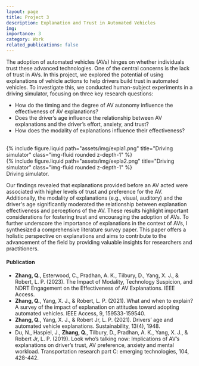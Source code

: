 ```yaml
---
layout: page
title: Project 3
description: Explanation and Trust in Automated Vehicles
img: 
importance: 3
category: Work
related_publications: false
---
```


The adoption of automated vehicles (AVs) hinges on whether individuals trust these advanced technologies. One of the central concerns is the lack of trust in AVs. In this project, we explored the potential of using explanations of vehicle actions to help drivers build trust in automated vehicles. To investigate this, we conducted human-subject experiments in a driving simulator, focusing on three key research questions:
- How do the timing and the degree of AV autonomy influence the effectiveness of AV explanations?
- Does the driver’s age influence the relationship between AV explanations and the driver’s effort, anxiety, and trust?
- How does the modality of explanations influence their effectiveness?
<br />

<div class="row justify-content-sm-center">
    <div class="col-sm-6 mt-3 mt-md-0">
        {% include figure.liquid path="assets/img/expla1.png" title="Driving simulator" class="img-fluid rounded z-depth-1" %}
    </div>
    <div class="col-sm-6 mt-5 mt-md-0">
        {% include figure.liquid path="assets/img/expla2.png" title="Driving simulator" class="img-fluid rounded z-depth-1" %}
    </div>
</div>
<div class="caption">
    Driving simulator.
</div>

Our findings revealed that explanations provided before an AV acted were associated with higher levels of trust and preference for the AV. Additionally, the modality of explanations (e.g., visual, auditory) and the driver's age significantly moderated the relationship between explanation effectiveness and perceptions of the AV. These results highlight important considerations for fostering trust and encouraging the adoption of AVs. To further underscore the importance of explanations in the context of AVs, I synthesized a comprehensive literature survey paper. This paper offers a holistic perspective on explanations and aims to contribute to the advancement of the field by providing valuable insights for researchers and practitioners.

#### Publication 
- **Zhang, Q.**, Esterwood, C., Pradhan, A. K., Tilbury, D., Yang, X. J., & Robert, L. P. (2023). The Impact of Modality, Technology Suspicion, and NDRT Engagement on the Effectiveness of AV Explanations. IEEE Access.
- **Zhang, Q.**, Yang, X. J., & Robert, L. P. (2021). What and when to explain? A survey of the impact of explanation on attitudes toward adopting automated vehicles. IEEE Access, 9, 159533-159540.
- **Zhang, Q.**, Yang, X. J., & Robert Jr, L. P. (2021). Drivers’ age and automated vehicle explanations. Sustainability, 13(4), 1948.
- Du, N., Haspiel, J., **Zhang, Q.**, Tilbury, D., Pradhan, A. K., Yang, X. J., & Robert Jr, L. P. (2019). Look who’s talking now: Implications of AV’s explanations on driver’s trust, AV preference, anxiety and mental workload. Transportation research part C: emerging technologies, 104, 428-442. 

